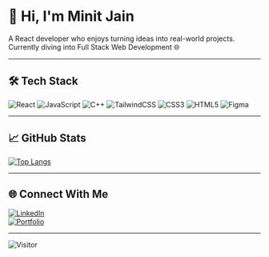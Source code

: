 # 👋 Hi, I'm Minit Jain

A React developer who enjoys turning ideas into real-world projects.  
Currently diving into Full Stack Web Development 🌐

---

## 🛠️ Tech Stack  
![React](https://img.shields.io/badge/-React-20232A?style=flat&logo=react)
![JavaScript](https://img.shields.io/badge/-JavaScript-F7DF1E?style=flat&logo=javascript&logoColor=black)
![C++](https://img.shields.io/badge/-C++-00599C?style=flat&logo=c%2B%2B&logoColor=white)
![TailwindCSS](https://img.shields.io/badge/-TailwindCSS-38B2AC?style=flat&logo=tailwind-css&logoColor=white)
![CSS3](https://img.shields.io/badge/-CSS3-1572B6?style=flat&logo=css3)
![HTML5](https://img.shields.io/badge/-HTML5-E34F26?style=flat&logo=html5&logoColor=white)
![Figma](https://img.shields.io/badge/-Figma-F24E1E?style=flat&logo=figma&logoColor=white)

---

## 📈 GitHub Stats  
[![Top Langs](https://github-readme-stats.vercel.app/api/top-langs/?username=minitjain&layout=compact&theme=tokyonight)](https://github.com/minitjain)

---

## 🌐 Connect With Me  
[![LinkedIn](https://img.shields.io/badge/-LinkedIn-blue?style=flat&logo=linkedin&logoColor=white)](https://www.linkedin.com/in/minitjain/)  
[![Portfolio](https://img.shields.io/badge/-Portfolio-000?style=flat&logo=vercel&logoColor=white)](https://vercel.com/minitjainworkgmailcoms-projects)

---

![Visitor](https://komarev.com/ghpvc/?username=minitjain&color=blue)
